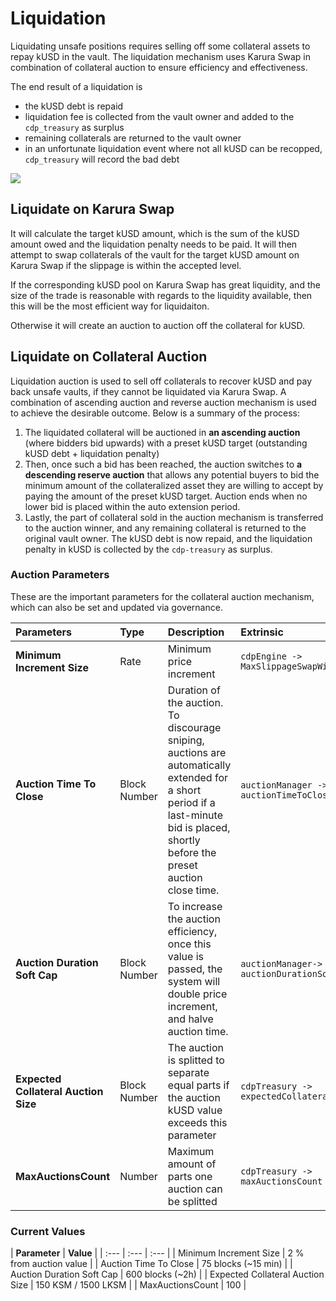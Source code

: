 # Liquidation

Liquidating unsafe positions requires selling off some collateral assets to repay kUSD in the vault. The liquidation mechanism uses Karura Swap in combination of collateral auction to ensure efficiency and effectiveness.

The end result of a liquidation is

* the kUSD debt is repaid
* liquidation fee is collected from the vault owner and added to the `cdp_treasury` as surplus
* remaining collaterals are returned to the vault owner
* in an unfortunate liquidation event where not all kUSD can be recopped, `cdp_treasury` will record the bad debt 

![](https://i.imgur.com/i6k6OTz.png)

## Liquidate on Karura Swap

It will calculate the target kUSD amount, which is the sum of the kUSD amount owed and the liquidation penalty needs to be paid. It will then attempt to swap collaterals of the vault for the target kUSD amount on Karura Swap if the slippage is within the accepted level.

If the corresponding kUSD pool on Karura Swap has great liquidity, and the size of the trade is reasonable with regards to the liquidity available, then this will be the most efficient way for liquidaiton.

Otherwise it will create an auction to auction off the collateral for kUSD.

## Liquidate on Collateral Auction

Liquidation auction is used to sell off collaterals to recover kUSD and pay back unsafe vaults, if they cannot be liquidated via Karura Swap. A combination of ascending auction and reverse auction mechanism is used to achieve the desirable outcome. Below is a summary of the process:

1. The liquidated collateral will be auctioned in **an ascending auction** \(where bidders bid upwards\) with a preset kUSD target \(outstanding kUSD debt + liquidation penalty\)
2. Then, once such a bid has been reached, the auction switches to **a descending reserve auction** that allows any potential buyers to bid the minimum amount of the collateralized asset they are willing to accept by paying the amount of the preset kUSD target. Auction ends when no lower bid is placed within the auto extension period.
3. Lastly, the part of collateral sold in the auction mechanism is transferred to the auction winner, and any remaining collateral is returned to the original vault owner. The kUSD debt is now repaid, and the liquidation penalty in kUSD is collected by the `cdp-treasury` as surplus.

### Auction Parameters

These are the important parameters for the collateral auction mechanism, which can also be set and updated via governance.

| Parameters | **Type** | **Description** | **Extrinsic** |
| :--- | :--- | :--- | :--- |
| **Minimum Increment Size** | Rate | Minimum price increment | `cdpEngine -> MaxSlippageSwapWithDex` |
| **Auction Time To Close** | Block Number | Duration of the auction. To discourage sniping, auctions are automatically extended for a short period if a last-minute bid is placed, shortly before the preset auction close time. | `auctionManager -> auctionTimeToClose` |
| **Auction Duration Soft Cap** | Block Number | To increase the auction efficiency, once this value is passed, the system will double price increment, and halve auction time. | `auctionManager-> auctionDurationSoftCap` |
| **Expected Collateral Auction Size** | Block Number | The auction is splitted to separate equal parts if the auction kUSD value exceeds this parameter | `cdpTreasury -> expectedCollateralAuctionSize` |
| **MaxAuctionsCount** | Number | Maximum amount of parts one auction can be splitted | `cdpTreasury -> maxAuctionsCount` |

### Current Values

| **Parameter** | **Value** |
| :--- | :--- | :--- |
| Minimum Increment Size | 2 % from auction value |
| Auction Time To Close | 75 blocks \(~15 min\) |
| Auction Duration Soft Cap | 600 blocks \(~2h\) |
| Expected Collateral Auction Size | 150 KSM / 1500 LKSM |
| MaxAuctionsCount | 100 |

